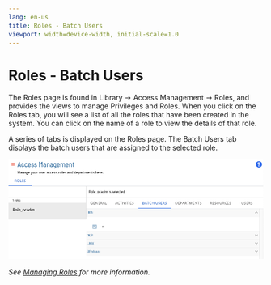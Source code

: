 ```yaml
---
lang: en-us
title: Roles - Batch Users
viewport: width=device-width, initial-scale=1.0
---
```


# Roles - Batch Users

The Roles page is found in Library -> Access Management -> Roles, and provides the views to manage Privileges and Roles. When you click on the Roles tab, you will see a list of all the roles that have been created in the system. You can click on the name of a role to view the details of that role.

A series of tabs is displayed on the Roles page. The Batch Users tab displays the batch users that are assigned to the selected role.

![Roles Page - Batch Users](../../../../../../Resources/Images/SM/Library/AccessManagement/roles-batchusers-tab.png 'Roles Page - Batch Users')

_See [Managing Roles](Managing-Roles.md) for more information._
